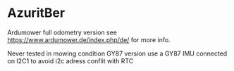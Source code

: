 # AzuritBer
Ardumower full odometry version
see https://www.ardumower.de/index.php/de/ for more info.

Never tested in mowing condition GY87 version use a GY87 IMU connected on I2C1 to avoid i2c adress conflit with RTC
